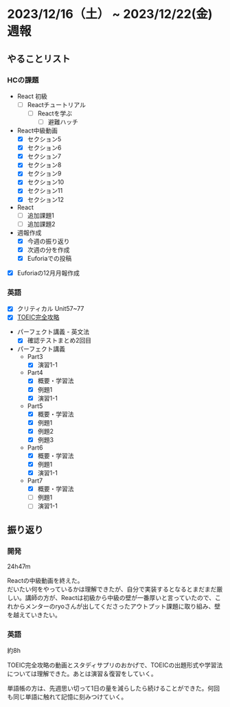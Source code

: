 # 2023/12/16（土） ~ 2023/12/22(金) 週報

## やることリスト

### HCの課題

- React 初級
  - [ ] Reactチュートリアル
    - [ ] Reactを学ぶ
      - [ ] 避難ハッチ

- React中級動画
  - [x] セクション5
  - [x] セクション6
  - [x] セクション7
  - [x] セクション8
  - [x] セクション9
  - [x] セクション10
  - [x] セクション11
  - [x] セクション12

- React
  - [ ] 追加課題1
  - [ ] 追加課題2

- 週報作成
  - [x] 今週の振り返り
  - [x] 次週の分を作成
  - [x] Euforiaでの投稿

- [x] Euforiaの12月月報作成

### 英語

- [x] クリティカル Unit57~77
- [x] [TOEIC完全攻略](https://youtu.be/AsfyT92A13A?si=emmBgLUMcOgVFmvE)
- パーフェクト講義 - 英文法
  - [x] 確認テストまとめ2回目
- パーフェクト講義
  - Part3
    - [x] 演習1-1
  - Part4
    - [x] 概要・学習法
    - [x] 例題1
    - [x] 演習1-1
  - Part5
    - [x] 概要・学習法
    - [x] 例題1
    - [x] 例題2
    - [x] 例題3
  - Part6
    - [x] 概要・学習法
    - [x] 例題1
    - [x] 演習1-1
  - Part7
    - [x] 概要・学習法
    - [ ] 例題1
    - [ ] 演習1-1

## 振り返り

### 開発

24h47m

Reactの中級動画を終えた。  
だいたい何をやっているかは理解できたが、自分で実装するとなるとまだまだ厳しい。講師の方が、Reactは初級から中級の壁が一番厚いと言っていたので、これからメンターのryoさんが出してくださったアウトプット課題に取り組み、壁を越えていきたい。

### 英語

約8h

TOEIC完全攻略の動画とスタディサプリのおかげで、TOEICの出題形式や学習法については理解できた。あとは演習＆復習をしていく。

単語帳の方は、先週思い切って1日の量を減らしたら続けることができた。何回も同じ単語に触れて記憶に刻みつけていく。